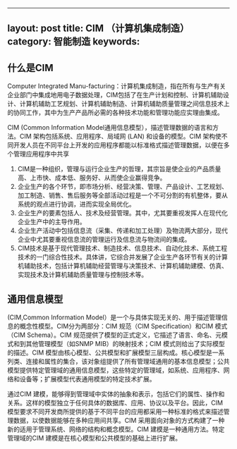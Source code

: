 
---
layout: post
title: CIM （计算机集成制造）
category: 智能制造
keywords: 
---

## 什么是CIM 
Computer Integrated Manu-facturing：计算机集成制造，指在所有与生产有关企业部门中集成地用电子数据处理，CIM包括了在生产计划和控制、计算机辅助设计、计算机辅助工艺规划、计算机辅助制造、计算机辅助质量管理之间信息技术上的协同工作，其中为生产产品所必需的各种技术功能和管理功能应实理由集成。

CIM (Common Information Model通用信息模型），描述管理数据的语言和方法。CIM 架构包括系统、应用程序、局域网 (LAN) 和设备的模型。CIM 架构使不同开发人员在不同平台上开发的应用程序都能以标准格式描述管理数据，以便在多个管理应用程序中共享



1. CIM是一种组织，管理与运行企业生产的哲理，其宗旨是使企业的产品质量高、上市快、成本低、服务好、从而使企业赢得竞争。
2. 企业生产的各个环节，即市场分析、经营决策、管理、产品设计、工艺规划、加工制造、销售、售后服务等全部活动过程是一个不可分割的有机整体，要从系统的观点进行协调，进而实现全局优化。
3. 企业生产的要素包括人、技术及经营管理。其中，尤其要重视发挥人在现代化企业生产中的主导作用。
4. 企业生产活动中包括信息流（采集、传递和加工处理）及物流两大部分，现代企业中尤其要重视信息流的管理运行及信息流与物流间的集成。
5. CIM技术是基于现代管理技术、制造技术、信息技术、自动化技术、系统工程技术的一门综合性技术。具体讲，它综合并发展了企业生产各环节有关的计算机辅助技术，包括计算机辅助经营管理与决策技术、计算机辅助建模、仿真、实现技术及计算机辅助质量管理与控制技术等。


## 通用信息模型
(CIM,Common Information Model）是一个与具体实现无关的、用于描述管理信息的概念性模型。CIM分为两部分：CIM 规范（CIM Specification）和CIM 模式（CIM Schema）。CIM 规范提供了模型的正式定义，它描述了语言、命名、元模式和到其他管理模型（如SNMP MIB）的映射技术；CIM 模式则给出了实际模型的描述。CIM 模型由核心模型、公共模型和扩展模型三层构成。核心模型是一系列类、连接和属性的集合，该对象组提供了所有管理域通用的基本信息模型；公共模型提供特定管理域的通用信息模型，这些特定的管理域，如系统、应用程序、网络和设备等；扩展模型代表通用模型的特定技术扩展。

通过CIM 建模，能够得到管理域中实体的抽象和表示，包括它们的属性、操作和关系。这样的模型独立于任何具体的数据库、应用、协议以及平台。因此，CIM 模型要求不同开发商所提供的基于不同平台的应用都采用一种标准的格式来描述管理数据，以使数据能够在多种应用间共享。CIM 采用面向对象的方式构建了一种新的适用于管理系统、网络的结构和概念模型。CIM 建模是一种通用方法。特定管理域的CIM 建模是在核心模型和公共模型的基础上进行扩展。